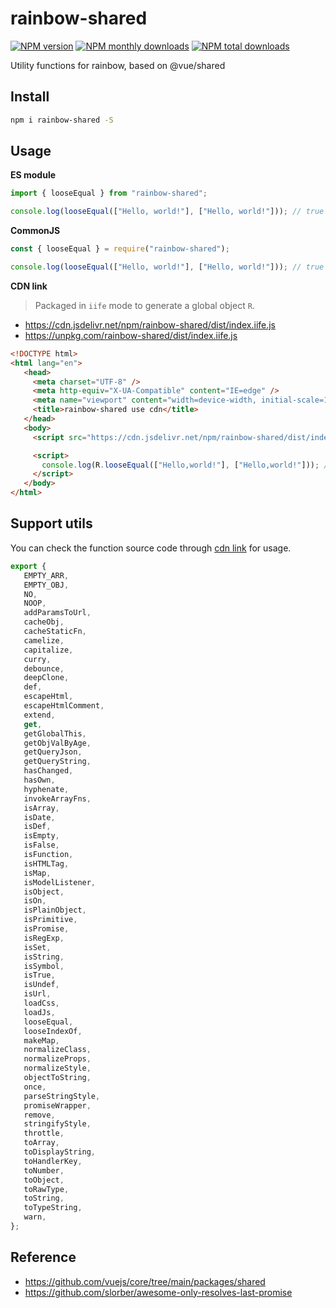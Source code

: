 # rainbow-shared

[![NPM version](https://img.shields.io/npm/v/rainbow-shared.svg?style=flat)](https://www.npmjs.com/package/rainbow-shared) [ ![NPM monthly downloads](https://img.shields.io/npm/dm/rainbow-shared.svg?style=flat)](https://npmjs.org/package/rainbow-shared) [![ NPM total downloads](https://img.shields.io/npm/dt/rainbow-shared.svg?style=flat)](https://npmjs.org/package/rainbow-shared)

Utility functions for rainbow, based on @vue/shared

## Install

```bash
npm i rainbow-shared -S
```

## Usage

**ES module**

```js
import { looseEqual } from "rainbow-shared";

console.log(looseEqual(["Hello, world!"], ["Hello, world!"])); // true
```

**CommonJS**

```js
const { looseEqual } = require("rainbow-shared");

console.log(looseEqual(["Hello, world!"], ["Hello, world!"])); // true
```

**CDN link**

> Packaged in `iife` mode to generate a global object `R`.

- https://cdn.jsdelivr.net/npm/rainbow-shared/dist/index.iife.js
- https://unpkg.com/rainbow-shared/dist/index.iife.js

```html
<!DOCTYPE html>
<html lang="en">
   <head>
     <meta charset="UTF-8" />
     <meta http-equiv="X-UA-Compatible" content="IE=edge" />
     <meta name="viewport" content="width=device-width, initial-scale=1.0" />
     <title>rainbow-shared use cdn</title>
   </head>
   <body>
     <script src="https://cdn.jsdelivr.net/npm/rainbow-shared/dist/index.iife.js"></script>

     <script>
       console.log(R.looseEqual(["Hello,world!"], ["Hello,world!"])); // true
     </script>
   </body>
</html>
```

## Support utils

You can check the function source code through [cdn link](https://cdn.jsdelivr.net/npm/rainbow-shared/dist/index.iife.js) for usage.

```js
export {
   EMPTY_ARR,
   EMPTY_OBJ,
   NO,
   NOOP,
   addParamsToUrl,
   cacheObj,
   cacheStaticFn,
   camelize,
   capitalize,
   curry,
   debounce,
   deepClone,
   def,
   escapeHtml,
   escapeHtmlComment,
   extend,
   get,
   getGlobalThis,
   getObjValByAge,
   getQueryJson,
   getQueryString,
   hasChanged,
   hasOwn,
   hyphenate,
   invokeArrayFns,
   isArray,
   isDate,
   isDef,
   isEmpty,
   isFalse,
   isFunction,
   isHTMLTag,
   isMap,
   isModelListener,
   isObject,
   isOn,
   isPlainObject,
   isPrimitive,
   isPromise,
   isRegExp,
   isSet,
   isString,
   isSymbol,
   isTrue,
   isUndef,
   isUrl,
   loadCss,
   loadJs,
   looseEqual,
   looseIndexOf,
   makeMap,
   normalizeClass,
   normalizeProps,
   normalizeStyle,
   objectToString,
   once,
   parseStringStyle,
   promiseWrapper,
   remove,
   stringifyStyle,
   throttle,
   toArray,
   toDisplayString,
   toHandlerKey,
   toNumber,
   toObject,
   toRawType,
   toString,
   toTypeString,
   warn,
};
```

## Reference

- https://github.com/vuejs/core/tree/main/packages/shared
- https://github.com/slorber/awesome-only-resolves-last-promise
